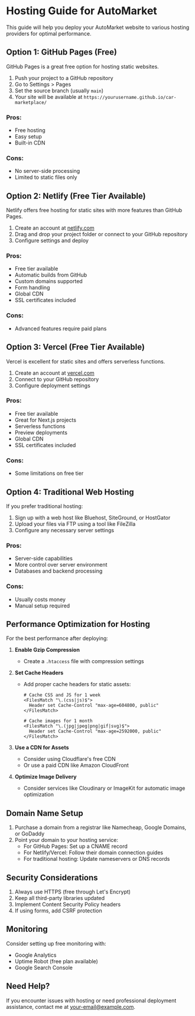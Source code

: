# Hosting Guide for AutoMarket

This guide will help you deploy your AutoMarket website to various hosting providers for optimal performance.

## Option 1: GitHub Pages (Free)

GitHub Pages is a great free option for hosting static websites.

1. Push your project to a GitHub repository
2. Go to Settings > Pages
3. Set the source branch (usually `main`)
4. Your site will be available at `https://yourusername.github.io/car-marketplace/`

### Pros:
- Free hosting
- Easy setup
- Built-in CDN

### Cons:
- No server-side processing
- Limited to static files only

## Option 2: Netlify (Free Tier Available)

Netlify offers free hosting for static sites with more features than GitHub Pages.

1. Create an account at [netlify.com](https://www.netlify.com/)
2. Drag and drop your project folder or connect to your GitHub repository
3. Configure settings and deploy

### Pros:
- Free tier available
- Automatic builds from GitHub
- Custom domains supported
- Form handling
- Global CDN
- SSL certificates included

### Cons:
- Advanced features require paid plans

## Option 3: Vercel (Free Tier Available)

Vercel is excellent for static sites and offers serverless functions.

1. Create an account at [vercel.com](https://vercel.com/)
2. Connect to your GitHub repository
3. Configure deployment settings

### Pros:
- Free tier available
- Great for Next.js projects
- Serverless functions
- Preview deployments
- Global CDN
- SSL certificates included

### Cons:
- Some limitations on free tier

## Option 4: Traditional Web Hosting

If you prefer traditional hosting:

1. Sign up with a web host like Bluehost, SiteGround, or HostGator
2. Upload your files via FTP using a tool like FileZilla
3. Configure any necessary server settings

### Pros:
- Server-side capabilities
- More control over server environment
- Databases and backend processing

### Cons:
- Usually costs money
- Manual setup required

## Performance Optimization for Hosting

For the best performance after deploying:

1. **Enable Gzip Compression**
   - Create a `.htaccess` file with compression settings

2. **Set Cache Headers**
   - Add proper cache headers for static assets:
     ```
     # Cache CSS and JS for 1 week
     <FilesMatch "\.(css|js)$">
       Header set Cache-Control "max-age=604800, public"
     </FilesMatch>
     
     # Cache images for 1 month
     <FilesMatch "\.(jpg|jpeg|png|gif|svg)$">
       Header set Cache-Control "max-age=2592000, public"
     </FilesMatch>
     ```

3. **Use a CDN for Assets**
   - Consider using Cloudflare's free CDN
   - Or use a paid CDN like Amazon CloudFront

4. **Optimize Image Delivery**
   - Consider services like Cloudinary or ImageKit for automatic image optimization

## Domain Name Setup

1. Purchase a domain from a registrar like Namecheap, Google Domains, or GoDaddy
2. Point your domain to your hosting service:
   - For GitHub Pages: Set up a CNAME record
   - For Netlify/Vercel: Follow their domain connection guides
   - For traditional hosting: Update nameservers or DNS records

## Security Considerations

1. Always use HTTPS (free through Let's Encrypt)
2. Keep all third-party libraries updated
3. Implement Content Security Policy headers
4. If using forms, add CSRF protection

## Monitoring

Consider setting up free monitoring with:
- Google Analytics
- Uptime Robot (free plan available)
- Google Search Console

## Need Help?

If you encounter issues with hosting or need professional deployment assistance, contact me at [your-email@example.com](mailto:your-email@example.com).
